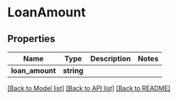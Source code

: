 # LoanAmount

## Properties
Name | Type | Description | Notes
------------ | ------------- | ------------- | -------------
**loan_amount** | **string** |  | 

[[Back to Model list]](../../README.md#documentation-for-models) [[Back to API list]](../../README.md#documentation-for-api-endpoints) [[Back to README]](../../README.md)

